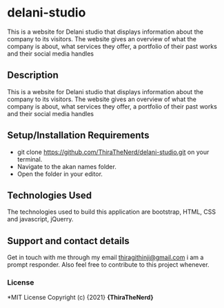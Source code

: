 # delani-studio
This is a website for Delani studio that displays information about the company to its visitors. The website gives an overview of what the company is about, what services they offer, a portfolio of their past works and their social media handles
## Description
This is a website for Delani studio that displays information about the company to its visitors. The website gives an overview of what the company is about, what services they offer, a portfolio of their past works and their social media handles
## Setup/Installation Requirements
* git clone https://github.com/ThiraTheNerd/delani-studio.git on your terminal.
* Navigate to the akan names folder.
* Open the folder in your editor.

## Technologies Used
The technologies used to build this application are bootstrap, HTML, CSS and javascript, jQuerry.

## Support and contact details
Get in touch with me through my email thiragithinji@gmail.com i am a prompt responder. 
Also feel free to contribute to this project whenever.
### License
*MIT License
Copyright (c) {2021} **{ThiraTheNerd}**